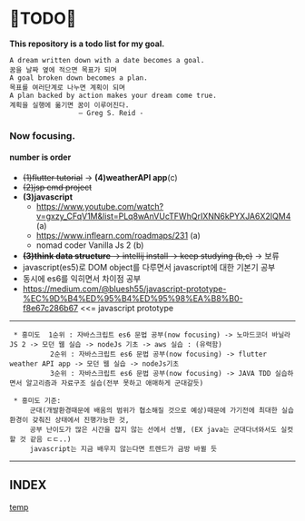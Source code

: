 # 📖TODO📖
**This repository is a todo list for my goal.**

    A dream written down with a date becomes a goal.
    꿈을 날짜 옆에 적으면 목표가 되며
    A goal broken down becomes a plan.
    목표를 여러단계로 나누면 계획이 되며
    A plan backed by action makes your dream come true.
    계획을 실행에 옮기면 꿈이 이루어진다.
                     – Greg S. Reid -

### Now focusing.

#### number is order
 - ~~(1)flutter tutorial~~ ->  **(4)weatherAPI app**(c)
 - ~~(2)jsp cmd project~~
 - **(3)javascript**
      - https://www.youtube.com/watch?v=gxzy_CFqV1M&list=PLq8wAnVUcTFWhQrIXNN6kPYXJA6X2IQM4 (a)
      - https://www.inflearn.com/roadmaps/231 (a)
      - nomad coder Vanilla Js 2 (b)
 - ~~**(3)think data structure** -> intellij install -> keep studying (b,c)~~   -> 보류 
 - javascript(es5)로 DOM object를 다루면서 javascript에 대한 기본기 공부
 - 동시에 es6를 익히면서 차이점 공부
 - https://medium.com/@bluesh55/javascript-prototype-%EC%9D%B4%ED%95%B4%ED%95%98%EA%B8%B0-f8e67c286b67 <<= javascript prototype
 <hr>
 
     * 흥미도  1순위 : 자바스크립트 es6 문법 공부(now focusing) -> 노마드코더 바닐라JS 2 -> 모던 웹 실습 -> nodeJs 기초 -> aws 실습 : (유력함)
              2순위 : 자바스크립트 es6 문법 공부(now focusing) -> flutter weather API app -> 모던 웹 실습 -> nodeJs기초
              3순위 : 자바스크립트 es6 문법 공부(now focusing) -> JAVA TDD 실습하면서 알고리즘과 자료구조 실습(전부 못하고 애매하게 군대갈듯)

     * 흥미도 기준:
         군대(개발환경때문에 배움의 범위가 협소해질 것으로 예상)때문에 가기전에 최대한 실습환경이 갖춰진 상태에서 진행가능한 것,
         공부 난이도가 많은 시간을 잡지 않는 선에서 선별, (EX java는 군대다녀와서도 실컷할 것 같음 ㄷㄷ..)
         javascript는 지금 배우지 않는다면 트렌드가 금방 바뀔 듯

<hr>


## INDEX
<a href="./2020/README.md">temp</a>
    
    
    
